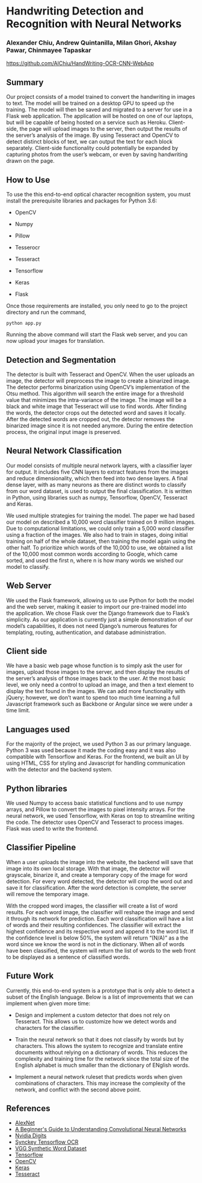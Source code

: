 # Handwriting Detection and Recognition with Neural Networks
### Alexander Chiu, Andrew Quintanilla, Milan Ghori, Akshay Pawar, Chinmayee Tapaskar

https://github.com/AlChiu/HandWriting-OCR-CNN-WebApp
 
## Summary
Our project consists of a model trained to convert the handwriting in images to text. The model will be trained on a desktop GPU to speed up the training. The model will then be saved and migrated to a server for use in a Flask web application. The application will be hosted on one of our laptops, but will be capable of being hosted on a service such as Heroku. Client-side, the page will upload images to the server, then output the results of the server’s analysis of the image. By using Tesseract and OpenCV to detect distinct blocks of text, we can output the text for each block separately. Client-side functionality could potentially be expanded by capturing photos from the user’s webcam, or even by saving handwriting drawn on the page. 

## How to Use
To use the this end-to-end optical character recognition system, you must install the prerequisite libraries and packages for Python 3.6:

* OpenCV 

* Numpy

* Pillow

* Tesserocr

* Tesseract

* Tensorflow

* Keras

* Flask

Once those requirements are installed, you only need to go to the project directory and run the command,

`python app.py`

Running the above command will start the Flask web server, and you can now upload your images for translation.

## Detection and Segmentation
The detector is built with Tesseract and OpenCV. When the user uploads an image, the detector will preprocess the image to create a binarized image. The detector performs binarization using OpenCV’s implementation of the Otsu method. This algorithm will search the entire image for a threshold value that minimizes the intra-variance of the image. The image will be a black and white image that Tesseract will use to find words. After finding the words, the detector crops out the detected word and saves it locally. After the detected words are cropped out, the detector removes the binarized image since it is not needed anymore. During the entire detection process, the original input image is preserved. 

## Neural Network Classification
Our model consists of multiple neural network layers, with a classifier layer for output. It includes five CNN layers to extract features from the images and reduce dimensionality, which then feed into two dense layers. A final dense layer, with as many neurons as there are distinct words to classify from our word dataset, is used to output the final classification. It is written in Python, using libraries such as numpy, Tensorflow, OpenCV, Tesseract and Keras.

We used multiple strategies for training the model. The paper we had based our model on described a 10,000 word classifier trained on 9 million images. Due to computational limitations, we could only train a 5,000 word classifier using a fraction of the images. We also had to train in stages, doing initial training on half of the whole dataset, then training the model again using the other half. To prioritize which words of the 10,000 to use, we obtained a list of the 10,000 most common words according to Google, which came sorted, and used the first n, where n is how many words we wished our model to classify.

## Web Server
We used the Flask framework, allowing us to use Python for both the model and the web server, making it easier to import our pre-trained model into the application. We chose Flask over the Django framework due to Flask’s simplicity. As our application is currently just a simple demonstration of our model’s capabilities, it does not need Django’s numerous features for templating, routing, authentication, and database administration. 

## Client side
We have a basic web page whose function is to simply ask the user for images, upload those images to the server, and then display the results of the server’s analysis of those images back to the user. At the most basic level, we only need a control to upload an image, and then a text element to display the text found in the images. We can add more functionality with jQuery; however, we don’t want to spend too much time learning a full Javascript framework such as Backbone or Angular since we were under a time limit.

## Languages used
For the majority of the project, we used Python 3 as our primary language. Python 3 was used because it made the coding easy and it was also compatible with Tensorflow and Keras. For the frontend, we built an UI by using HTML, CSS for styling and Javascript for handling communication with the detector and the backend system.

## Python libraries
We used Numpy to access basic statistical functions and to use numpy arrays, and Pillow to convert the images to pixel intensity arrays. For the neural network, we used Tensorflow, with Keras on top to streamline writing the code. The detector uses OpenCV and Tesseract to process images. Flask was used to write the frontend.

## Classifier Pipeline
When a user uploads the image into the website, the backend will save that image into its own local storage. With that image, the detector will grayscale, binarize it, and create a temporary copy of the image for word detection. For every word detected, the detector will crop the word out and save it for classification. After the word detection is complete, the server will remove the temporary image. 

With the cropped word images, the classifier will create a list of word results. For each word image, the classifier will reshape the image and send it through its network for prediction. Each word classification will have a list of words and their resulting confidences. The classifier will extract the highest confidence and its respective word and append it to the word list. If the confidence level is below 50%, the system will return “(N/A)” as a the word since we know the word is not in the dictionary. When all of words have been classified, the system will return the list of words to the web front to be displayed as a sentence of classified words. 

## Future Work
Currently, this end-to-end system is a prototype that is only able to detect a subset of the English language. Below is a list of improvements that we can implement when given more time:

* Design and implement a custom detector that does not rely on Tesseract. This allows us to customize how we detect words and characters for the classifier.

* Train the neural network so that it does not classify by words but by characters. This allows the system to recognize and translate entire documents without relying on a dictionary of words. This reduces the complexity and training time for the network since the total size of the English alphabet is much smaller than the dictionary of ENglish words.

* Implement a neural network ruleset that predicts words when given combinations of characters. This may increase the complexity of the network, and conflict with the second above point. 

## References
* [AlexNet](https://papers.nips.cc/paper/4824-imagenet-classification-with-deep-convolutional-neural-networks)
* [A Beginner's Guide to Understanding Convolutional Neural Networks](https://adeshpande3.github.io/A-Beginner's-Guide-To-Understanding-Convolutional-Neural-Networks/)
* [Nvidia Digits](https://developer.nvidia.com/digits)
* [Synckey Tensorflow OCR](https://github.com/synckey/tensorflow_lstm_ctc_ocr)
* [VGG Synthetic Word Dataset](http://www.robots.ox.ac.uk/~vgg/data/text)
* [Tensorflow](https://www.tensorflow.org/)
* [OpenCV](https://opencv.org/)
* [Keras](https://keras.io/)
* [Tesseract](https://github.com/tesseract-ocr/tesseract)
